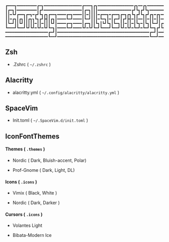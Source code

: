 ```shell
┏━━━┓━━━━━━━━━┏━┓━━━━━━━━━━━━━━━━━┏━━━┓┏┓━━━━━━━━━━━━━━━━┏┓━━┏┓━━━━━━━━━━━━┏━━━━┓━━━━┏┓━━━━━━━━┏━━━┓━━━━━━━━━━
┃┏━┓┃━━━━━━━━━┃┏┛━━━━━━━━━━━━━━━━━┃┏━┓┃┃┃━━━━━━━━━━━━━━━┏┛┗┓┏┛┗┓━━━━━━━━━━━┗━━┓━┃━━━━┃┃━━━━━━━━┃┏━┓┃━━━━━━━━━━
┃┃━┗┛┏━━┓┏━┓━┏┛┗┓┏┓┏━━┓━━━━┏━┓━━━━┃┃━┃┃┃┃━┏━━┓━┏━━┓┏━┓┏┓┗┓┏┛┗┓┏┛┏┓━┏┓━━━━━━━━┏┛┏┛┏━━┓┃┗━┓━━━━━━┃┗━━┓┏┓┏┓┏┓┏┓┏┓
┃┃━┏┓┃┏┓┃┃┏┓┓┗┓┏┛┣┫┃┏┓┃━━━━┗━┛━━━━┃┗━┛┃┃┃━┗━┓┃━┃┏━┛┃┏┛┣┫━┃┃━━┃┃━┃┃━┃┃━━━━━━━┏┛┏┛━┃━━┫┃┏┓┃━━━━━━┗━━┓┃┃┗┛┃┣┫┃┗┛┃
┃┗━┛┃┃┗┛┃┃┃┃┃━┃┃━┃┃┃┗┛┃━━━━┏━┓━━━━┃┏━┓┃┃┗┓┃┗┛┗┓┃┗━┓┃┃━┃┃━┃┗┓━┃┗┓┃┗━┛┃┏┓━━━━┏┛━┗━┓┣━━┃┃┃┃┃┏┓━━━━┃┗━┛┃┗┓┏┛┃┃┃┃┃┃
┗━━━┛┗━━┛┗┛┗┛━┗┛━┗┛┗━┓┃━━━━┗━┛━━━━┗┛━┗┛┗━┛┗━━━┛┗━━┛┗┛━┗┛━┗━┛━┗━┛┗━┓┏┛┗┫━━━━┗━━━━┛┗━━┛┗┛┗┛┗┫━━━━┗━━━┛━┗┛━┗┛┗┻┻┛
━━━━━━━━━━━━━━━━━━━┏━┛┃━━━━━━━━━━━━━━━━━━━━━━━━━━━━━━━━━━━━━━━━━┏━┛┃━━┛━━━━━━━━━━━━━━━━━━━┛━━━━━━━━━━━━━━━━━━━
━━━━━━━━━━━━━━━━━━━┗━━┛━━━━━━━━━━━━━━━━━━━━━━━━━━━━━━━━━━━━━━━━━┗━━┛━━━━━━━━━━━━━━━━━━━━━━━━━━━━━━━━━━━━━━━━━━
```

## Zsh

- .Zshrc ( `~/.zshrc` )

## Alacritty

- alacritty.yml ( `~/.config/alacritty/alacritty.yml` )

## SpaceVim

- Init.toml ( `~/.SpaceVim.d/init.toml` )

## IconFontThemes

#### Themes ( `.themes` )

- Nordic ( Dark, Bluish-accent, Polar)

- Prof-Gnome ( Dark, Light, DL)

#### Icons ( `.icons` )

- Vimix ( Black, White )

- Nordic ( Dark, Darker )

#### Cursors ( `.icons` )

- Volantes Light

- Bibata-Modern Ice
